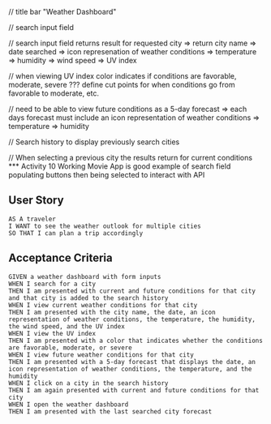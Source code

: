 // title bar "Weather Dashboard"

// search input field

// search input field returns result for requested city
    => return city name
    => date searched
    => icon represenation of weather conditions
    => temperature
    => humidity
    => wind speed
    => UV index

// when viewing UV index color indicates if conditions are favorable, moderate, severe
    ??? define cut points for when conditions go from favorable to moderate, etc.

// need to be able to view future conditions as a 5-day forecast
    => each days forecast must include an icon representation of weather conditions
    => temperature
    => humidity

// Search history to display previously search cities

// When selecting a previous city the results return for current conditions
    *** Activity 10 Working Movie App is good example of search field populating buttons then being selected to interact with API






## User Story

```
AS A traveler
I WANT to see the weather outlook for multiple cities
SO THAT I can plan a trip accordingly
```

## Acceptance Criteria

```
GIVEN a weather dashboard with form inputs
WHEN I search for a city
THEN I am presented with current and future conditions for that city and that city is added to the search history
WHEN I view current weather conditions for that city
THEN I am presented with the city name, the date, an icon representation of weather conditions, the temperature, the humidity, the wind speed, and the UV index
WHEN I view the UV index
THEN I am presented with a color that indicates whether the conditions are favorable, moderate, or severe
WHEN I view future weather conditions for that city
THEN I am presented with a 5-day forecast that displays the date, an icon representation of weather conditions, the temperature, and the humidity
WHEN I click on a city in the search history
THEN I am again presented with current and future conditions for that city
WHEN I open the weather dashboard
THEN I am presented with the last searched city forecast